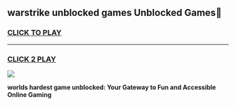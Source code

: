 
## warstrike unblocked games Unblocked Games👋
<h3>
<a href="https://premium.freeplayer.one?title=warstrike_unblocked_games&ref=16F">CLICK TO PLAY</a></h3>
<hr>

<h3>
<a href="https://premium.freeplayer.one?title=warstrike_unblocked_games&ref=16F">CLICK 2 PLAY</a>
  
</h3>

<a href="https://premium.freeplayer.one?title=warstrike_unblocked_games&ref=16F/"><img src="https://clearcache.store/games.png"></a>


**worlds hardest game unblocked: Your Gateway to Fun and Accessible Online Gaming**

